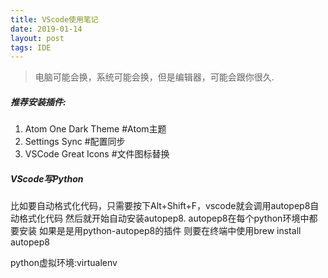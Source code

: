 ```yaml
---
title: VScode使用笔记
date: 2019-01-14
layout: post
tags: IDE
---
```



> 电脑可能会换，系统可能会换，但是编辑器，可能会跟你很久.

##### 推荐安装插件:
1. Atom One Dark Theme   #Atom主题
2. Settings Sync         #配置同步
3. VSCode Great Icons    #文件图标替换


##### VScode写Python 
比如要自动格式化代码，只需要按下Alt+Shift+F，vscode就会调用autopep8自动格式化代码
然后就开始自动安装autopep8. autopep8在每个python环境中都要安装 
如果是是用python-autopep8的插件 则要在终端中使用brew install autopep8

python虚拟环境:virtualenv